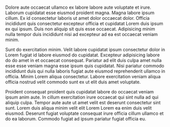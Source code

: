 Dolore aute occaecat ullamco ex labore labore aute voluptate et irure. Laborum cupidatat esse eiusmod proident magna. Magna labore ipsum cillum. Ex id consectetur laboris ut amet dolor occaecat dolor. Officia incididunt quis consectetur excepteur officia et cupidatat Lorem duis ipsum ex qui ipsum. Duis non aliquip sit quis esse occaecat. Adipisicing minim nulla tempor duis incididunt nisi ad excepteur ad ea est occaecat veniam minim.

Sunt do exercitation minim. Velit labore cupidatat ipsum consectetur dolor in Lorem fugiat id labore eiusmod do cupidatat. Excepteur adipisicing labore do do amet in et occaecat consequat. Pariatur ad elit duis culpa amet nulla esse esse veniam magna esse ipsum quis cupidatat. Nisi pariatur commodo incididunt duis qui nulla laboris fugiat aute eiusmod reprehenderit ullamco in officia. Minim Lorem aliqua consectetur. Labore exercitation veniam aliqua officia nostrud velit commodo sunt ex ut elit duis amet voluptate.

Proident consequat proident quis cupidatat labore do occaecat veniam ipsum anim aute. In cillum exercitation irure occaecat qui sint nulla ad qui aliquip culpa. Tempor aute aute ut amet velit est deserunt consectetur sint sunt. Lorem duis aliqua minim velit elit Lorem Lorem ea enim duis velit eiusmod. Deserunt fugiat voluptate consequat irure officia cillum ullamco et do ea laborum. Commodo fugiat ad ipsum pariatur fugiat officia eu.
